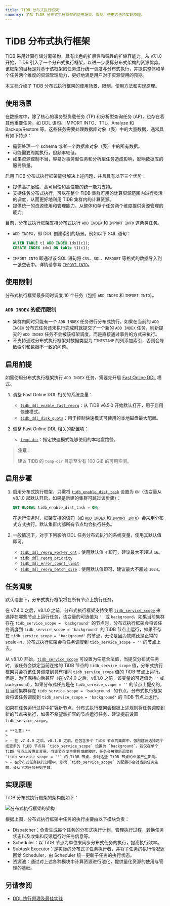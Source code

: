 ```yaml
---
title: TiDB 分布式执行框架
summary: 了解 TiDB 分布式执行框架的使用场景、限制、使用方法和实现原理。
---
```


# TiDB 分布式执行框架

TiDB 采用计算存储分离架构，具有出色的扩展性和弹性的扩缩容能力。从 v7.1.0 开始，TiDB 引入了一个分布式执行框架，以进一步发挥分布式架构的资源优势。该框架的目标是对基于该框架的任务进行统一调度与分布式执行，并提供整体和单个任务两个维度的资源管理能力，更好地满足用户对于资源使用的预期。

本文档介绍了 TiDB 分布式执行框架的使用场景、限制、使用方法和实现原理。

## 使用场景

在数据库中，除了核心的事务型负载任务 (TP) 和分析型查询任务 (AP)，也存在着其他重要任务，如 DDL 语句、IMPORT INTO、TTL、Analyze 和 Backup/Restore 等。这些任务需要处理数据库对象（表）中的大量数据，通常具有如下特点：

- 需要处理一个 schema 或者一个数据库对象（表）中的所有数据。
- 可能需要周期执行，但频率较低。
- 如果资源控制不当，容易对事务型任务和分析型任务造成影响，影响数据库的服务质量。

启用 TiDB 分布式执行框架能够解决上述问题，并且具有以下三个优势：

- 提供高扩展性、高可用性和高性能的统一能力支持。
- 支持任务分布式执行，可以在整个 TiDB 集群可用的计算资源范围内进行灵活的调度，从而更好地利用 TiDB 集群内的计算资源。
- 提供统一的资源使用和管理能力，从整体和单个任务两个维度提供资源管理的能力。

目前，分布式执行框架支持分布式执行 `ADD INDEX` 和 `IMPORT INTO` 这两类任务。

- `ADD INDEX`，即 DDL 创建索引的场景。例如以下 SQL 语句：

    ```sql
    ALTER TABLE t1 ADD INDEX idx1(c1);
    CREATE INDEX idx1 ON table t1(c1);
    ```

- `IMPORT INTO` 即通过该 SQL 语句将 `CSV`、`SQL`、`PARQUET` 等格式的数据导入到一张空表中。详情请参考 [`IMPORT INTO`](/sql-statements/sql-statement-import-into.md)。

## 使用限制

分布式执行框架最多同时调度 16 个任务（包括 `ADD INDEX` 和 `IMPORT INTO`）。

### `ADD INDEX` 的使用限制

- 集群内同时只能有一个 `ADD INDEX` 任务进行分布式执行。如果在当前的 `ADD INDEX` 分布式任务还未执行完成时就提交了一个新的 `ADD INDEX` 任务，则新提交的 `ADD INDEX` 任务不会被该框架调度，而是直接通过事务的方式来执行。
- 不支持通过分布式执行框架对数据类型为 `TIMESTAMP` 的列添加索引，否则会导致索引和数据不一致的问题。

## 启用前提

如需使用分布式执行框架执行 `ADD INDEX` 任务，需要先开启 [Fast Online DDL](/system-variables.md#tidb_ddl_enable_fast_reorg-从-v630-版本开始引入) 模式。

1. 调整 Fast Online DDL 相关的系统变量：

    * [`tidb_ddl_enable_fast_reorg`](/system-variables.md#tidb_ddl_enable_fast_reorg-从-v630-版本开始引入)：从 TiDB v6.5.0 开始默认打开，用于启用快速模式。
    * [`tidb_ddl_disk_quota`](/system-variables.md#tidb_ddl_disk_quota-从-v630-版本开始引入)：用于控制快速模式可使用的本地磁盘最大配额。

2. 调整 Fast Online DDL 相关的配置项：

    * [`temp-dir`](/tidb-configuration-file.md#temp-dir-从-v630-版本开始引入)：指定快速模式能够使用的本地盘路径。

> **注意：**
>
> 建议 TiDB 的 `temp-dir` 目录至少有 100 GiB 的可用空间。

## 启用步骤

1. 启用分布式执行框架，只需将 [`tidb_enable_dist_task`](/system-variables.md#tidb_enable_dist_task-从-v710-版本开始引入) 设置为 `ON`（该变量从 v8.1.0 起默认开启，如果是新建的集群可跳过该步骤）：

    ```sql
    SET GLOBAL tidb_enable_dist_task = ON;
    ```

    在运行任务时，框架支持的语句（如 [`ADD INDEX`](/sql-statements/sql-statement-add-index.md) 和 [`IMPORT INTO`](/sql-statements/sql-statement-import-into.md)）会采用分布式方式执行。默认集群内部所有节点均会执行任务。

2. 一般情况下，对于下列影响 DDL 任务分布式执行的系统变量，使用其默认值即可。

    * [`tidb_ddl_reorg_worker_cnt`](/system-variables.md#tidb_ddl_reorg_worker_cnt)：使用默认值 `4` 即可，建议最大不超过 `16`。
    * [`tidb_ddl_reorg_priority`](/system-variables.md#tidb_ddl_reorg_priority)
    * [`tidb_ddl_error_count_limit`](/system-variables.md#tidb_ddl_error_count_limit)
    * [`tidb_ddl_reorg_batch_size`](/system-variables.md#tidb_ddl_reorg_batch_size)：使用默认值即可，建议最大不超过 `1024`。

## 任务调度

默认设置下，分布式执行框架将在所有节点上执行任务。

在 v7.4.0 之后，v8.1.0 之前，分布式执行框架支持使用 [`tidb_service_scope`](/system-variables.md#tidb_service_scope-从-v740-版本开始引入) 来选择在哪些节点上运行任务，该变量的可选值为 `''` 或 `background`，如果当前集群存在 `tidb_service_scope = 'background'` 的节点时，分布式执行框架会将该任务调度到 `tidb_service_scope = 'background'` 的 TiDB 节点上运行，如果不存在 `tidb_service_scope = 'background'` 的节点，无论是因为故障还是正常的 scale-in，分布式执行框架会将任务调度到 `tidb_service_scope = ''` 的节点上去。

从 v8.1.0 开始，[`tidb_service_scope`](/system-variables.md#tidb_service_scope-从-v740-版本开始引入) 可设置为任意合法值，当提交分布式任务时，该任务会绑定当前连接的 TiDB 节点的 `tidb_service_scope` 值，分布式执行框架只会将该任务调度到具有相同 `tidb_service_scope` 值的 TiDB 节点上运行。但是，为了保持向后兼容（在 v7.4.0 之后，v8.1.0 之前，该变量的可选值为 `''` 或 `background`），如果分布式任务是在 `tidb_service_scope = ''` 的节点上提交的，且当前集群存在 `tidb_service_scope = 'background'` 的节点，分布式执行框架会将该任务调度到 `tidb_service_scope = 'background'` 的 TiDB 节点上运行。

如果在任务运行过程中扩容新节点，分布式执行框架会根据上述规则将任务调度到新的节点来执行，如果不希望新扩容的节点运行任务，建议提前设置 `tidb_service_scope`。

    > **注意：**
    >
    > - 在 v7.4.0 之后，v8.1.0 之前，在包含多个 TiDB 节点的集群中，强烈建议选择两个或更多的 TiDB 节点将 `tidb_service_scope` 设置为 `background`。若仅在单个 TiDB 节点上设置此变量，当该节点发生重启或故障时，任务会被重新调度到 `tidb_service_scope = ''` 的 TiDB 节点，会对这些 TiDB 节点的业务产生影响。
    > - 在分布式任务执行过程中，修改 `tidb_service_scope` 的配置不会对当前任务生效，会从下次任务开始生效。

## 实现原理

TiDB 分布式执行框架的架构图如下：

![分布式执行框架的架构](/media/dist-task/dist-task-architect.jpg)

根据上图，分布式执行框架中任务的执行主要由以下模块负责：

- Dispatcher：负责生成每个任务的分布式执行计划，管理执行过程，转换任务状态以及收集和反馈运行时任务信息等。
- Scheduler：以 TiDB 节点为单位来同步分布式任务的执行，提高执行效率。
- Subtask Executor：是实际的分布式子任务执行者，并将子任务的执行情况返回给 Scheduler，由 Scheduler 统一更新子任务的执行状态。
- 资源池：通过对上述各种模块中计算资源进行池化，提供量化资源的使用与管理的基础。

## 另请参阅

* [DDL 执行原理及最佳实践](/ddl-introduction.md)
